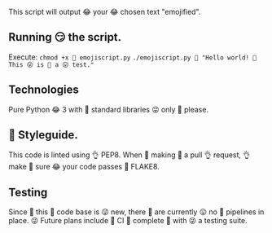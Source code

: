 This script will output 😂 your 😂 chosen text "emojified".

## Running 😏 the script.
Execute:
`chmod +x 💪 emojiscript.py`
`./emojiscript.py 👀 "Hello world! 💯 This 😜 is 👏 a 😛 test."`

## Technologies
Pure Python 😂 3 with 💩 standard libraries 😜 only 💯 please.

## 🤔 Styleguide.
This code is linted using 👌 PEP8. When 🤔 making 💯 a pull 👌 request, 👌 make 👏 sure 😂 your code
passes 👀 FLAKE8.

## Testing
Since 👏 this 🤔 code base is 😜 new, there 👏 are currently 😛 no 👀 pipelines in place. 😜 Future 
plans include 👻 CI 💪 complete 💯 with 😜 a testing suite.
